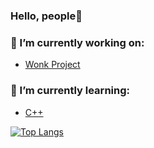 ### Hello, people👋

### 🔭 I’m currently working on:
- [Wonk Project]([https://discord.gg/35fz3xxjeC])
### 🌱 I’m currently learning:
- [C++]([https://learn.microsoft.com/ru-ru/cpp/cpp/?view=msvc-170])

[![Top Langs](https://github-readme-stats.vercel.app/api/top-langs/?username=cry-1337&layout=compact)](https://github.com/anuraghazra/github-readme-stats)
